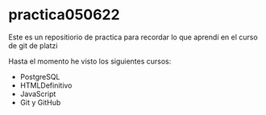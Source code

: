 # practica050622
Este es un repositiorio de practica para recordar lo que aprendí en el curso de git de platzi

Hasta el momento he visto los siguientes cursos:

* PostgreSQL
* HTMLDefinitivo
* JavaScript
* Git y GitHub
